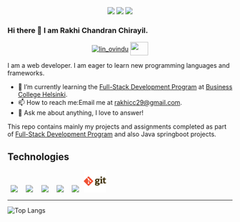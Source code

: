  <p align="center">
  <img src="https://img.shields.io/badge/Focus-java%20Programming%20%26%20Javascript%20%26%20HTML%20%26%20CSS%20%26%20React%20%26%20Node-brightgreen" />
  <img src="https://img.shields.io/badge/Lives-Finland-success" />
  <img src="https://img.shields.io/badge/Languages-English%20%26%20Malayalam%20%26%20Hindi-brightgreen" />
</p>

### Hi there 👋 I am Rakhi Chandran Chirayil.
<p align="center">
<a href="https://www.linkedin.com/in/rakhi-chandran-chirayil-131859194/" target="blank"><img align="center" src="https://image.flaticon.com/icons/png/128/174/174857.png" alt="lin_ovindu" height="30" width="40" /></a> 
<a href = "mailto: orakhicc29@gmail.com"><img align="center" src="https://seeklogo.com/images/G/gmail-new-2020-logo-32DBE11BB4-seeklogo.com.png" height="30" width="40" /></a>
</p>

I am a web developer.
I am eager to learn new programming languages and frameworks.

- 🌱 I’m currently learning the  [Full-Stack Development Program](https://en.bc.fi/qualifications/full-stack-web-developer-program/) at [Business College Helsinki](https://en.bc.fi/).
- 📫 How to reach me:Email me at [rakhicc29@gmail.com](mailto:rakhicc29@gmail.com).
- 💬 Ask me about anything, I love to answer!

This repo contains mainly my projects and assignments completed as part of [Full-Stack Development Program](https://en.bc.fi/qualifications/full-stack-web-developer-program/) and also Java springboot projects. 

<!--<img src="https://media.giphy.com/media/iY8CRBdQXODJSCERIr/giphy.gif" width="30px">&nbsp;
-->
## Technologies
<p align="left">
  <code> <img height="50" src="https://www.vectorlogo.zone/logos/java/java-ar21.svg"> </code>  
  <code> <img height="50" src="https://www.vectorlogo.zone/logos/w3_html5/w3_html5-ar21.svg"> </code>
  <code> <img height="50" src="https://www.vectorlogo.zone/logos/reactjs/reactjs-ar21.svg"> </code>
  <code> <img height="50" src="https://www.vectorlogo.zone/logos/javascript/javascript-ar21.svg"> </code>
  <code> <img height="50" src="https://www.vectorlogo.zone/logos/netlifyapp_watercss/netlifyapp_watercss-ar21.svg"> </code>
 <code><img height="50" src="https://raw.githubusercontent.com/github/explore/80688e429a7d4ef2fca1e82350fe8e3517d3494d/topics/git/git.png"></code>


  <hr>
 

![Top Langs](https://github-readme-stats.vercel.app/api/top-langs/?username=rakhicc&theme=swift)

<!--## Statistics 🚀

![rakhicc's github stats](https://github-readme-stats.vercel.app/api?username=rakhicc&show_icons=true&theme=tokyonight). 

<img src="https://github-readme-streak-stats.herokuapp.com/?user=rakhicc&theme=tokyonight" alt="mystreak"/>. 
<!--
**rakhicc/rakhicc** is a ✨ _special_ ✨ repository because its `README.md` (this file) appears on your GitHub profile.
-->
<!--
Here are some ideas to get you started:

- 🔭 I’m currently working on ...
- 🌱 I’m currently learning ...
- 👯 I’m looking to collaborate on ...
- 🤔 I’m looking for help with ...
- 💬 Ask me about ...
- 📫 How to reach me: ...
- 😄 Pronouns: ...
- ⚡ Fun fact: ...
-->
